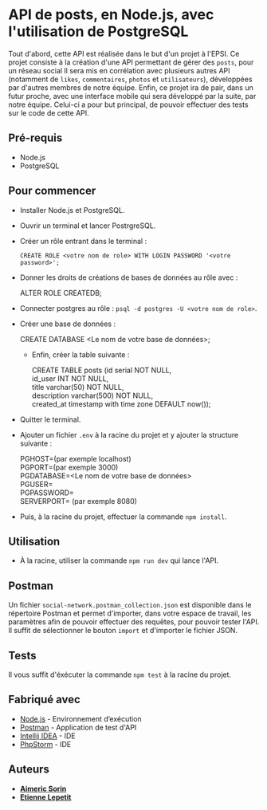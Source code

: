 # API de posts, en Node.js, avec l'utilisation de PostgreSQL

Tout d'abord, cette API est réalisée dans le but d'un projet à l'EPSI.
Ce projet consiste à la création d'une API permettant de gérer des `posts`, pour un réseau social
Il sera mis en corrélation avec plusieurs autres API (notamment de `likes`, `commentaires`, `photos` 
et `utilisateurs`), développées par d'autres membres de notre équipe. Enfin, ce projet ira de pair, dans un
futur proche, avec une interface mobile qui sera développé par la suite, par notre équipe.
Celui-ci a pour but principal, de pouvoir effectuer des tests sur le code de cette API.

## Pré-requis

- Node.js
- PostgreSQL

## Pour commencer 

- Installer Node.js et PostgreSQL.

- Ouvrir un terminal et lancer PostrgreSQL.
- Créer un rôle entrant dans le terminal :  


      CREATE ROLE <votre nom de role> WITH LOGIN PASSWORD '<votre password>';

- Donner les droits de créations de bases de données au rôle avec :

 
    ALTER ROLE <votre nom de role> CREATEDB;

- Connecter postgres au rôle : `psql -d postgres -U <votre nom de role>`.
- Créer une base de données :


    CREATE DATABASE <Le nom de votre base de données>;

  - Enfin, créer la table suivante :  
  
    
    CREATE TABLE posts (id serial NOT NULL,  
    id_user INT NOT NULL,  
    title varchar(50) NOT NULL,  
    description varchar(500) NOT NULL,  
    created_at timestamp with time zone DEFAULT now());  

- Quitter le terminal.
- Ajouter un fichier `.env` à la racine du projet et y ajouter la structure suivante :



    PGHOST=<votre host>(par exemple localhost)  
    PGPORT=<votre port>(par exemple 3000)  
    PGDATABASE=<Le nom de votre base de données>  
    PGUSER=<votre nom de role>  
    PGPASSWORD=<votre password>  
    SERVERPORT=<votre port serveur> (par exemple 8080)  

- Puis, à la racine du projet, effectuer la commande `npm install`.


## Utilisation

- À la racine, utiliser la commande `npm run dev` qui lance l'API.

## Postman

Un fichier `social-network.postman_collection.json` est disponible dans le répertoire Postman
et permet d'importer, dans votre espace de travail, les paramètres afin de pouvoir effectuer des
requêtes, pour pouvoir tester l'API. Il suffit de sélectionner le bouton `import` et d'importer 
le fichier JSON. 

## Tests

Il vous suffit d'éxécuter la commande `npm test` à la racine du projet.

## Fabriqué avec

* [Node.js](https://nodejs.org/fr/) - Environnement d’exécution
* [Postman](https://www.postman.com/) - Application de test d'API
* [Intellij IDEA](https://www.jetbrains.com/fr-fr/idea/) - IDE
* [PhpStorm](https://www.jetbrains.com/fr-fr/phpstorm/) - IDE

## Auteurs
* **[Aimeric Sorin](https://github.com/EtienneLep)**
* **[Etienne Lepetit](https://github.com/aimeric-sr)**

